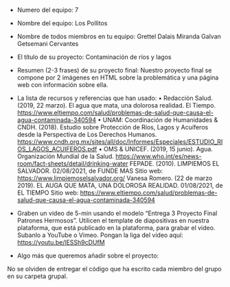 - Numero del equipo:
7

- Nombre del equipo:
Los Pollitos

- Nombre de todos miembros en tu equipo:
Grettel Dalais
Miranda Galvan
Getsemani Cervantes

- El título de su proyecto:
Contaminación de ríos y lagos

- Resumen (2-3 frases) de su proyecto final:
Nuestro proyecto final se compone por 2 imágenes en HTML sobre la problemática y una página web con información sobre ella.

- La lista de recursos y referencias que han usado:
• Redacción Salud. (2019, 22 marzo). El agua que mata, una dolorosa realidad. El Tiempo. https://www.eltiempo.com/salud/problemas-de-salud-que-causa-el-agua-contaminada-340594
• UNAM: Coordinación de Humanidades & CNDH. (2018). Estudio sobre Protección de Ríos, Lagos y Acuíferos desde la Perspectiva de Los Derechos Humanos. https://www.cndh.org.mx/sites/all/doc/Informes/Especiales/ESTUDIO_RIOS_LAGOS_ACUIFEROS.pdf
• OMS & UNICEF. (2019, 15 junio). Agua. Organización Mundial de la Salud. https://www.who.int/es/news-room/fact-sheets/detail/drinking-water
FEPADE. (2010). 
LIMPIEMOS EL SALVADOR. 02/08/2021, de FUNDE MAS Sitio web: https://www.limpiemoselsalvador.org/
Vanesa Romero. (22 de marzo 2019). EL AUGA QUE MATA, UNA DOLOROSA REALIDAD. 01/08/2021, de EL TIEMPO Sitio web: https://www.eltiempo.com/salud/problemas-de-salud-que-causa-el-agua-contaminada-340594

- Graben un video de 5-min usando el modelo “Entrega 3 Proyecto Final Patrones Hermosos”. Utilicen el template de diapositivas en nuestra plataforma, que está publicado en la plataforma, para grabar el video. Subanlo a YouTube o Vimeo. Pongan la liga del vídeo aquí: 
https://youtu.be/lESSh9cDUfM

- Algo más que queremos añadir sobre el proyecto:

No se olviden de entregar el código que ha escrito cada miembro del grupo en su carpeta grupal.
